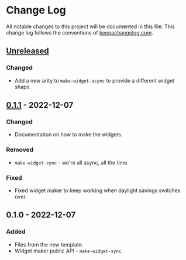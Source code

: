 # Change Log
All notable changes to this project will be documented in this file. This change log follows the conventions of [keepachangelog.com](http://keepachangelog.com/).

## [Unreleased]
### Changed
- Add a new arity to `make-widget-async` to provide a different widget shape.

## [0.1.1] - 2022-12-07
### Changed
- Documentation on how to make the widgets.

### Removed
- `make-widget-sync` - we're all async, all the time.

### Fixed
- Fixed widget maker to keep working when daylight savings switches over.

## 0.1.0 - 2022-12-07
### Added
- Files from the new template.
- Widget maker public API - `make-widget-sync`.

[Unreleased]: https://github.com/ccb/aoc/compare/0.1.1...HEAD
[0.1.1]: https://github.com/ccb/aoc/compare/0.1.0...0.1.1
